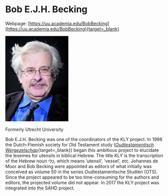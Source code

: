 # Bob E.J.H. Becking

Webpage: [https://uu.academia.edu/BobBecking](https://uu.academia.edu/BobBecking){target=_blank}


![bob becking](../photos/bob_becking.jpg "Bob Becking"	)

Formerly Utrecht University

Bob E.J.H. Becking was one of the coordinators of the KLY project. In 1998 the Dutch-Flemish society for Old Testament study  ([<i>Oudtestamentisch Wergezelschap</i>](http://www.otw-site.eu/en/){target=_blank}) began this ambitious project to elucidate the lexemes for utensils in biblical Hebrew. The title KLY is the transcription of the Hebrew noun כְּלִי, which means ‘utensil’, ‘vessel’, etc. Johannes de Moor and Bob Becking were appointed as editors of what initially was conceived as volume 50 in the series Oudtestamentische Studiën (OTS). Since the project appeared to be too time-consuming for the authors and editors, the projected volume did not appear. In 2017 the KLY project was integrated into the SAHD project.

